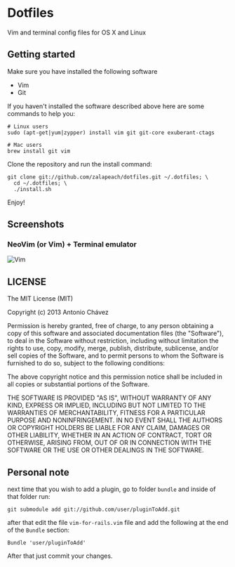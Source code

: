 # Dotfiles

Vim and terminal config files for OS X and Linux


## Getting started

Make sure you have installed the following software

* Vim
* Git

If you haven't installed the software described above here are some commands to help you:

    # Linux users
    sudo (apt-get|yum|zypper) install vim git git-core exuberant-ctags

    # Mac users
    brew install git vim

Clone the repository and run the install command:

    git clone git://github.com/zalapeach/dotfiles.git ~/.dotfiles; \
      cd ~/.dotfiles; \
      ./install.sh

Enjoy!

## Screenshots

### NeoVim (or Vim) + Terminal emulator

![Vim](https://s14.postimg.org/bg6ti7upd/Screen_Shot_2016_08_22_at_11_58_57_AM.png)


## LICENSE

The MIT License (MIT)

Copyright (c) 2013 Antonio Chávez

Permission is hereby granted, free of charge, to any person obtaining a copy
of this software and associated documentation files (the "Software"), to deal
in the Software without restriction, including without limitation the rights
to use, copy, modify, merge, publish, distribute, sublicense, and/or sell
copies of the Software, and to permit persons to whom the Software is
furnished to do so, subject to the following conditions:

The above copyright notice and this permission notice shall be included in
all copies or substantial portions of the Software.

THE SOFTWARE IS PROVIDED "AS IS", WITHOUT WARRANTY OF ANY KIND, EXPRESS OR
IMPLIED, INCLUDING BUT NOT LIMITED TO THE WARRANTIES OF MERCHANTABILITY,
FITNESS FOR A PARTICULAR PURPOSE AND NONINFRINGEMENT. IN NO EVENT SHALL THE
AUTHORS OR COPYRIGHT HOLDERS BE LIABLE FOR ANY CLAIM, DAMAGES OR OTHER
LIABILITY, WHETHER IN AN ACTION OF CONTRACT, TORT OR OTHERWISE, ARISING FROM,
OUT OF OR IN CONNECTION WITH THE SOFTWARE OR THE USE OR OTHER DEALINGS IN
THE SOFTWARE.

## Personal note

next time that you wish to add a plugin, go to folder `bundle` and inside of
that folder run:

    git submodule add git://github.com/user/pluginToAdd.git

after that edit the file `vim-for-rails.vim` file and add the following at the
end of the `Bundle` section:

    Bundle 'user/pluginToAdd'

After that just commit your changes.
